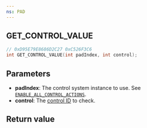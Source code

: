 ```yaml
---
ns: PAD
---
```

## GET_CONTROL_VALUE

```c
// 0xD95E79E8686D2C27 0xC526F3C6
int GET_CONTROL_VALUE(int padIndex, int control);
```

## Parameters
* **padIndex**: The control system instance to use. See [`ENABLE_ALL_CONTROL_ACTIONS`](#_0xA5FFE9B05F199DE7).
* **control**: The [control ID](https://docs.fivem.net/docs/game-references/controls/#controls) to check.

## Return value
